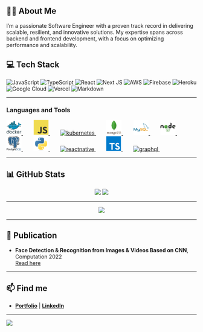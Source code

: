 ## 👨‍💻 About Me
I’m a passionate Software Engineer with a proven track record in delivering scalable, resilient, and innovative solutions. My expertise spans across backend and frontend development, with a focus on optimizing performance and scalability.

## 💻 Tech Stack
![JavaScript](https://img.shields.io/badge/javascript-%23323330.svg?style=for-the-badge&logo=javascript&logoColor=%23F7DF1E) 
![TypeScript](https://img.shields.io/badge/typescript-%23007ACC.svg?style=for-the-badge&logo=typescript&logoColor=white) 
![React](https://img.shields.io/badge/react-%2320232a.svg?style=for-the-badge&logo=react&logoColor=%2361DAFB) 
![Next JS](https://img.shields.io/badge/Next-black?style=for-the-badge&logo=next.js&logoColor=white) 
![AWS](https://img.shields.io/badge/AWS-%23FF9900.svg?style=for-the-badge&logo=amazon-aws&logoColor=white) 
![Firebase](https://img.shields.io/badge/firebase-%23039BE5.svg?style=for-the-badge&logo=firebase) 
![Heroku](https://img.shields.io/badge/heroku-%23430098.svg?style=for-the-badge&logo=heroku&logoColor=white) 
![Google Cloud](https://img.shields.io/badge/GoogleCloud-%234285F4.svg?style=for-the-badge&logo=google-cloud&logoColor=white) 
![Vercel](https://img.shields.io/badge/vercel-%23000000.svg?style=for-the-badge&logo=vercel&logoColor=white) 
![Markdown](https://img.shields.io/badge/markdown-%23000000.svg?style=for-the-badge&logo=markdown&logoColor=white)

---
<h3 align="left">Languages and Tools</h3>
<p align="left"> 
  <a href="https://www.docker.com/" target="_blank"> 
    <img src="https://raw.githubusercontent.com/devicons/devicon/master/icons/docker/docker-original-wordmark.svg" alt="docker" width="40" height="40"/> 
  </a>&nbsp;&nbsp;&nbsp;&nbsp;&nbsp;&nbsp;
  <a href="https://developer.mozilla.org/en-US/docs/Web/JavaScript" target="_blank"> 
    <img src="https://raw.githubusercontent.com/devicons/devicon/master/icons/javascript/javascript-original.svg" alt="javascript" width="40" height="40"/> 
  </a>&nbsp;&nbsp;&nbsp;&nbsp;&nbsp;&nbsp;
  <a href="https://kubernetes.io" target="_blank"> 
    <img src="https://www.vectorlogo.zone/logos/kubernetes/kubernetes-icon.svg" alt="kubernetes" width="40" height="40"/> 
  </a>&nbsp;&nbsp;&nbsp;&nbsp;&nbsp;&nbsp;
  <a href="https://www.mongodb.com/" target="_blank"> 
    <img src="https://raw.githubusercontent.com/devicons/devicon/master/icons/mongodb/mongodb-original-wordmark.svg" alt="mongodb" width="40" height="40"/> 
  </a>&nbsp;&nbsp;&nbsp;&nbsp;&nbsp;&nbsp;
  <a href="https://www.mysql.com/" target="_blank"> 
    <img src="https://raw.githubusercontent.com/devicons/devicon/master/icons/mysql/mysql-original-wordmark.svg" alt="mysql" width="40" height="40"/> 
  </a>&nbsp;&nbsp;&nbsp;&nbsp;&nbsp;&nbsp;
  <a href="https://nodejs.org" target="_blank"> 
    <img src="https://raw.githubusercontent.com/devicons/devicon/master/icons/nodejs/nodejs-original-wordmark.svg" alt="nodejs" width="40" height="40"/> 
  </a>&nbsp;&nbsp;&nbsp;&nbsp;&nbsp;&nbsp;
  <a href="https://www.postgresql.org" target="_blank"> 
    <img src="https://raw.githubusercontent.com/devicons/devicon/master/icons/postgresql/postgresql-original-wordmark.svg" alt="postgresql" width="40" height="40"/> 
  </a>&nbsp;&nbsp;&nbsp;&nbsp;&nbsp;&nbsp;
  <a href="https://www.python.org" target="_blank"> 
    <img src="https://raw.githubusercontent.com/devicons/devicon/master/icons/python/python-original.svg" alt="python" width="40" height="40"/> 
  </a>&nbsp;&nbsp;&nbsp;&nbsp;&nbsp;&nbsp;
  <a href="https://reactnative.dev/" target="_blank"> 
    <img src="https://reactnative.dev/img/header_logo.svg" alt="reactnative" width="40" height="40"/> 
  </a>&nbsp;&nbsp;&nbsp;&nbsp;&nbsp;&nbsp;
  
  <a href="https://reactnative.dev/" target="_blank"> 
  <img src="https://raw.githubusercontent.com/devicons/devicon/master/icons/typescript/typescript-original.svg" alt="typescript" width="40" height="40"/>
</a>&nbsp;&nbsp;&nbsp;&nbsp;&nbsp;&nbsp;

<a href="https://graphql.org/" target="_blank">
  <img src="https://cdn.jsdelivr.net/gh/devicons/devicon@latest/icons/graphql/graphql-plain.svg" alt="graphql" width="40" height="40"/>
</a>&nbsp;&nbsp;&nbsp;&nbsp;&nbsp;&nbsp;
</p>

  
---
## 📊 GitHub Stats
<div align="center">
  <img src="https://streak-stats.demolab.com/?user=AmadNaseem&theme=cobalt" width="500">
  <img src="https://github-readme-stats.vercel.app/api?username=AmadNaseem&show_icons=true&theme=cobalt" width="500">
</div>

---
<div align="center">
  <img src="https://github-readme-stats.vercel.app/api/top-langs/?username=AmadNaseem&theme=cobalt&hide_border=false&include_all_commits=true&count_private=true&layout=compact">
</div>

---
## 📄 Publication
- **Face Detection & Recognition from Images & Videos Based on CNN**, Computation 2022  
  [Read here](https://doi.org/10.3390/computation10090148)

---
## 📫 Find me
- **[Portfolio](https://portolio-amad-2.vercel.app/)** | **[LinkedIn](https://www.linkedin.com/in/amad-naseem-8bba1b205)**
  
---
[![](https://visitcount.itsvg.in/api?id=AmadNaseem)](https://visitcount.itsvg.in)

